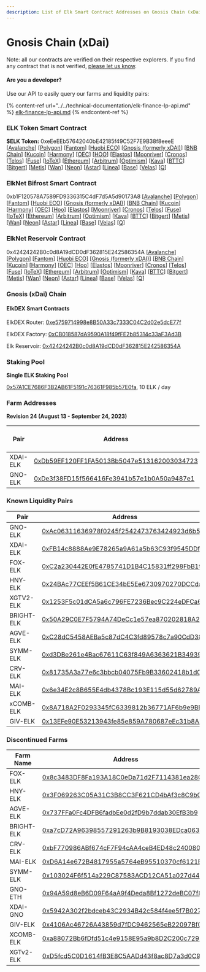 ```yaml
---
description: List of Elk Smart Contract Addresses on Gnosis Chain (xDai)
---
```


# Gnosis Chain (xDai)

Note: all our contracts are verified on their respective explorers. If you find any contract that is not verified, [please let us know](mailto:hello@elk.finance).

#### Are you a developer?

Use our API to easily query our farms and liquidity pairs:

{% content-ref url="../../technical-documentation/elk-finance-lp-api.md" %}
[elk-finance-lp-api.md](../../technical-documentation/elk-finance-lp-api.md)
{% endcontent-ref %}

### ELK Token Smart Contract

**$ELK Token:** 0xeEeEEb57642040bE42185f49C52F7E9B38f8eeeE \[[Avalanche](https://snowtrace.io/token/0xeeeeeb57642040be42185f49c52f7e9b38f8eeee)] \[[Polygon](https://polygonscan.com/token/0xeEeEEb57642040bE42185f49C52F7E9B38f8eeeE)] \[[Fantom](https://ftmscan.com/token/0xeEeEEb57642040bE42185f49C52F7E9B38f8eeeE)] \[[Huobi ECO](https://hecoinfo.com/token/0xeEeEEb57642040bE42185f49C52F7E9B38f8eeeE)] \[[Gnosis (formerly xDAI)](https://blockscout.com/xdai/mainnet/token/0xeEeEEb57642040bE42185f49C52F7E9B38f8eeeE/token-transfers)] \[[BNB Chain](https://bscscan.com/token/0xeEeEEb57642040bE42185f49C52F7E9B38f8eeeE)] \[[Kucoin](https://explorer.kcc.io/en/token/0xeeeeeb57642040be42185f49c52f7e9b38f8eeee)] \[[Harmony](https://explorer.harmony.one/address/0xeEeEEb57642040bE42185f49C52F7E9B38f8eeeE)] \[[OEC](https://www.oklink.com/en/okc/address/0xeeeeeb57642040be42185f49c52f7e9b38f8eeee)] \[[HOO](https://hooscan.com/token/0xeEeEEb57642040bE42185f49C52F7E9B38f8eeeE)] \[[Elastos](https://esc.elastos.io/token/0xeEeEEb57642040bE42185f49C52F7E9B38f8eeeE/token-transfers)] \[[Moonriver](https://blockscout.moonriver.moonbeam.network/token/0xeEeEEb57642040bE42185f49C52F7E9B38f8eeeE/token-transfers)] \[[Cronos](https://cronos.org/explorer/token/0xeEeEEb57642040bE42185f49C52F7E9B38f8eeeE/token-transfers)] \[[Telos](https://www.teloscan.io/address/0xeeeeeb57642040be42185f49c52f7e9b38f8eeee)] \[[Fuse](https://explorer.fuse.io/token/0xeEeEEb57642040bE42185f49C52F7E9B38f8eeeE/token-transfers)] \[[IoTeX](https://iotexscout.io/address/0xeEeEEb57642040bE42185f49C52F7E9B38f8eeeE)] \[[Ethereum](https://etherscan.io/address/0xeEeEEb57642040bE42185f49C52F7E9B38f8eeeE)] \[[Arbitrum](https://arbiscan.io/address/0xeeeeeb57642040be42185f49c52f7e9b38f8eeee)] \[[Optimism](https://optimistic.etherscan.io/address/0xeeeeeb57642040be42185f49c52f7e9b38f8eeee)] \[[Kava](https://explorer.kava.io/address/0xeEeEEb57642040bE42185f49C52F7E9B38f8eeeE)] \[[BTTC](https://bttcscan.com/address/0xeeeeeb57642040be42185f49c52f7e9b38f8eeee)] \[[Bitgert](https://brisescan.com/address/0xeEeEEb57642040bE42185f49C52F7E9B38f8eeeE)] \[[Metis](https://andromeda-explorer.metis.io/address/0xeEeEEb57642040bE42185f49C52F7E9B38f8eeeE)] \[[Wan](https://www.wanscan.org/address/0xeEeEEb57642040bE42185f49C52F7E9B38f8eeeE)] \[[Neon](https://neonscan.org/address/0xeEeEEb57642040bE42185f49C52F7E9B38f8eeeE)] \[[Astar](https://blockscout.com/astar/address/0xeEeEEb57642040bE42185f49C52F7E9B38f8eeeE)] \[[Linea](https://explorer.linea.build/address/0xeEeEEb57642040bE42185f49C52F7E9B38f8eeeE)] \[[Base](https://basescan.org/address/0xeEeEEb57642040bE42185f49C52F7E9B38f8eeeE)] \[[Velas](https://evmexplorer.velas.com/address/0xeEeEEb57642040bE42185f49C52F7E9B38f8eeeE)] \[[Q](https://explorer.q.org/address/0xeEeEEb57642040bE42185f49C52F7E9B38f8eeeE)]

### ElkNet Bifrost Smart Contract

0xb1F120578A7589FD9336315C4dF7d5A5d90173A8 \[[Avalanche](https://snowtrace.io/address/0xb1F120578A7589FD9336315C4dF7d5A5d90173A8)] \[[Polygon](https://polygonscan.com/address/0xb1F120578A7589FD9336315C4dF7d5A5d90173A8)] \[[Fantom](https://ftmscan.com/address/0xb1F120578A7589FD9336315C4dF7d5A5d90173A8)] \[[Huobi ECO](https://hecoinfo.com/address/0xb1F120578A7589FD9336315C4dF7d5A5d90173A8)] \[[Gnosis (formerly xDAI)](https://blockscout.com/xdai/mainnet/address/0xb1F120578A7589FD9336315C4dF7d5A5d90173A8)] \[[BNB Chain](https://bscscan.com/address/0xb1F120578A7589FD9336315C4dF7d5A5d90173A8)] \[[Kucoin](https://explorer.kcc.io/address/0xb1F120578A7589FD9336315C4dF7d5A5d90173A8)] \[[Harmony](https://explorer.harmony.one/address/0xb1F120578A7589FD9336315C4dF7d5A5d90173A8)] \[[OEC](https://www.oklink.com/okexchain/address/0xb1F120578A7589FD9336315C4dF7d5A5d90173A8)] \[[Hoo](https://hooscan.com/address/0xb1F120578A7589FD9336315C4dF7d5A5d90173A8)] \[[Elastos](https://esc.elastos.io/address/0xb1F120578A7589FD9336315C4dF7d5A5d90173A8)] \[[Moonriver](https://blockscout.moonriver.moonbeam.network/address/0xb1F120578A7589FD9336315C4dF7d5A5d90173A8)] \[[Cronos](https://cronos.crypto.org/explorer/address/0xb1F120578A7589FD9336315C4dF7d5A5d90173A8)] \[[Telos](https://www.teloscan.io/evm/address/0xb1F120578A7589FD9336315C4dF7d5A5d90173A8)] \[[Fuse](https://explorer.fuse.io/address/0xb1F120578A7589FD9336315C4dF7d5A5d90173A8)] \[[IoTeX](https://iotexscout.io/address/0xb1F120578A7589FD9336315C4dF7d5A5d90173A8)] \[[Ethereum](https://etherscan.io/address/0xb1F120578A7589FD9336315C4dF7d5A5d90173A8)] \[[Arbitrum](https://arbiscan.io/address/0xb1F120578A7589FD9336315C4dF7d5A5d90173A8)] \[[Optimism](https://optimistic.etherscan.io/address/0xb1F120578A7589FD9336315C4dF7d5A5d90173A8)] \[[Kava](https://explorer.kava.io/address/0xb1F120578A7589FD9336315C4dF7d5A5d90173A8)] \[[BTTC](https://bttcscan.com/address/0xb1f120578a7589fd9336315c4df7d5a5d90173a8)] \[[Bitgert](https://brisescan.com/address/0xb1F120578A7589FD9336315C4dF7d5A5d90173A8)] \[[Metis](https://andromeda-explorer.metis.io/address/0xb1F120578A7589FD9336315C4dF7d5A5d90173A8)] \[[Wan](https://www.wanscan.org/address/0xb1F120578A7589FD9336315C4dF7d5A5d90173A8)] \[[Neon](https://neonscan.org/address/0xb1F120578A7589FD9336315C4dF7d5A5d90173A8)] \[[Astar](https://blockscout.com/astar/address/0xb1F120578A7589FD9336315C4dF7d5A5d90173A8)] \[[Linea](https://explorer.linea.build/address/0xb1F120578A7589FD9336315C4dF7d5A5d90173A8)] \[[Base](https://basescan.org/address/0xb1F120578A7589FD9336315C4dF7d5A5d90173A8)] \[[Velas](https://evmexplorer.velas.com/address/0xb1F120578A7589FD9336315C4dF7d5A5d90173A8)] \[[Q](https://explorer.q.org/address/0xb1F120578A7589FD9336315C4dF7d5A5d90173A8)]

### ElkNet Reservoir Contract

0x42424242B0c0d8A19dCD0dF362815E242586354A \[[Avalanche](https://snowtrace.io/address/0x42424242B0c0d8A19dCD0dF362815E242586354A)] \[[Polygon](https://polygonscan.com/address/0x42424242B0c0d8A19dCD0dF362815E242586354A)] \[[Fantom](https://ftmscan.com/address/0x42424242B0c0d8A19dCD0dF362815E242586354A)] \[[Huobi ECO](https://hecoinfo.com/address/0x42424242B0c0d8A19dCD0dF362815E242586354A)] \[[Gnosis (formerly xDAI)](https://blockscout.com/xdai/mainnet/address/0x42424242B0c0d8A19dCD0dF362815E242586354A)] \[[BNB Chain](https://bscscan.com/address/0x42424242B0c0d8A19dCD0dF362815E242586354A)] \[[Kucoin](https://explorer.kcc.io/address/0x42424242B0c0d8A19dCD0dF362815E242586354A)] \[[Harmony](https://explorer.harmony.one/address/0x42424242B0c0d8A19dCD0dF362815E242586354A)] \[[OEC](https://www.oklink.com/okexchain/address/0x42424242B0c0d8A19dCD0dF362815E242586354A)] \[[Hoo](https://hooscan.com/address/0x42424242B0c0d8A19dCD0dF362815E242586354A)] \[[Elastos](https://esc.elastos.io/address/0x42424242B0c0d8A19dCD0dF362815E242586354A)] \[[Moonriver](https://blockscout.moonriver.moonbeam.network/address/0x42424242B0c0d8A19dCD0dF362815E242586354A)] \[[Cronos](https://cronos.crypto.org/explorer/address/0x42424242B0c0d8A19dCD0dF362815E242586354A)] \[[Telos](https://www.teloscan.io/evm/address/0x42424242B0c0d8A19dCD0dF362815E242586354A)] \[[Fuse](https://explorer.fuse.io/address/0x42424242B0c0d8A19dCD0dF362815E242586354A)] \[[IoTeX](https://iotexscout.io/address/0x42424242B0c0d8A19dCD0dF362815E242586354A)] \[[Ethereum](https://etherscan.io/address/0x42424242B0c0d8A19dCD0dF362815E242586354A)] \[[Arbitrum](https://arbiscan.io/address/0x42424242B0c0d8A19dCD0dF362815E242586354A)] \[[Optimism](https://optimistic.etherscan.io/address/0x42424242B0c0d8A19dCD0dF362815E242586354A)] \[[Kava](https://explorer.kava.io/address/0x42424242B0c0d8A19dCD0dF362815E242586354A)] \[[BTTC](https://bttcscan.com/address/0x42424242B0c0d8A19dCD0dF362815E242586354A)] \[[Bitgert](https://brisescan.com/address/0x42424242B0c0d8A19dCD0dF362815E242586354A)] \[[Metis](https://andromeda-explorer.metis.io/address/0x42424242B0c0d8A19dCD0dF362815E242586354A)] \[[Wan](https://www.wanscan.org/address/0x42424242B0c0d8A19dCD0dF362815E242586354A)] \[[Neon](https://neonscan.org/address/0x42424242B0c0d8A19dCD0dF362815E242586354A)] \[[Astar](https://blockscout.com/astar/address/0x42424242B0c0d8A19dCD0dF362815E242586354A)] \[[Linea](https://explorer.linea.build/address/0x42424242B0c0d8A19dCD0dF362815E242586354A)] \[[Base](https://basescan.org/address/0x42424242B0c0d8A19dCD0dF362815E242586354A)] \[[Velas](https://evmexplorer.velas.com/address/0x42424242B0c0d8A19dCD0dF362815E242586354A)] \[[Q](https://explorer.q.org/address/0x42424242B0c0d8A19dCD0dF362815E242586354A)]

### Gnosis (xDai) Chain

#### ElkDEX Smart Contracts

ElkDEX Router: [0xe5759714998e8B50A33c7333C04C2d02e5dcE77f](https://blockscout.com/xdai/mainnet/address/0xe5759714998e8B50A33c7333C04C2d02e5dcE77f)

ElkDEX Factory: [0xCB018587dA9590A18f49fFE2b85314c33aF3Ad3B](https://blockscout.com/xdai/mainnet/address/0xCB018587dA9590A18f49fFE2b85314c33aF3Ad3B)

Elk Reservoir: [0x42424242B0c0d8A19dCD0dF362815E242586354A](https://blockscout.com/xdai/mainnet/address/0x42424242B0c0d8A19dCD0dF362815E242586354A/transactions)



### Staking Pool

**Single ELK Staking Pool**

[0x57A1CE7686F3B2AB61F5191c76361F985b57E0fa](https://blockscout.com/xdai/mainnet/address/0x57A1CE7686F3B2AB61F5191c76361F985b57E0fa), 10 ELK / day



### **Farm Addresses**

**Revision 24 (August 13 - September 24, 2023)**

<table><thead><tr><th width="187.33333333333331">Pair</th><th>Address</th><th>ELK / day</th></tr></thead><tbody><tr><td>XDAI-ELK</td><td><a href="https://blockscout.com/xdai/mainnet/address/0xDb59EF120FF1FA5013Bb5047e513162003034723">0xDb59EF120FF1FA5013Bb5047e513162003034723</a></td><td>85</td></tr><tr><td>GNO-ELK</td><td><a href="https://blockscout.com/xdai/mainnet/address/0xDe3f38FD15f566416Fe3941b57e1b0A50a9487e1">0xDe3f38FD15f566416Fe3941b57e1b0A50a9487e1</a></td><td>15</td></tr></tbody></table>

### Known Liquidity Pairs

| Pair       | Address                                                                                                                 |
| ---------- | ----------------------------------------------------------------------------------------------------------------------- |
| GNO-ELK    | [0xAc06311636978f0245f2542473763424923d6b55](https://blockscout.com/address/0xAc06311636978f0245f2542473763424923d6b55) |
| XDAI-ELK   | [0xFB14c8888Ae9E78265a9A61a5b63C93f9545DDf6](https://blockscout.com/address/0xFB14c8888Ae9E78265a9A61a5b63C93f9545DDf6) |
| FOX-ELK    | [0xC2a230442E0fE4785741D1B4C15831ff298FbB19](https://blockscout.com/address/0xC2a230442E0fE4785741D1B4C15831ff298FbB19) |
| HNY-ELK    | [0x24BAc77CEEf5B61CE34bE5Ee6730970270DCCda2](https://blockscout.com/address/0x24BAc77CEEf5B61CE34bE5Ee6730970270DCCda2) |
| XGTV2-ELK  | [0x1253F5c01dCA5a6c796FE7236Bec9C224eDFCa61](https://blockscout.com/address/0x1253F5c01dCA5a6c796FE7236Bec9C224eDFCa61) |
| BRIGHT-ELK | [0x50A29C0E7F5794A74DeCc1e57ea870202818A210](https://blockscout.com/address/0x50A29C0E7F5794A74DeCc1e57ea870202818A210) |
| AGVE-ELK   | [0xC28dC5458AEBa5c87dC4C3fd89578c7a90CdD38B](https://blockscout.com/address/0xC28dC5458AEBa5c87dC4C3fd89578c7a90CdD38B) |
| SYMM-ELK   | [0xd3DBe261e4Bac67611C63f849A6363621B34939C](https://blockscout.com/address/0xd3DBe261e4Bac67611C63f849A6363621B34939C) |
| CRV-ELK    | [0x81735A3a77e6c3bbcb04075Fb9B33602418b1d08](https://blockscout.com/address/0x81735A3a77e6c3bbcb04075Fb9B33602418b1d08) |
| MAI-ELK    | [0x6e34E2c8B655E4db4378Bc193E115d55d62789AD](https://blockscout.com/address/0x6e34E2c8B655E4db4378Bc193E115d55d62789AD) |
| xCOMB-ELK  | [0x8A718A2F0293345fC6339812b36771AF6b9e9BB0](https://blockscout.com/address/0x8A718A2F0293345fC6339812b36771AF6b9e9BB0) |
| GIV-ELK    | [0x13EFe90E53213943fe85e859A780687eEc31b8Ab](https://blockscout.com/address/0x13EFe90E53213943fe85e859A780687eEc31b8Ab) |

### **Discontinued Farms**

| Farm Name  | Address                                                                                                                                           |
| ---------- | ------------------------------------------------------------------------------------------------------------------------------------------------- |
| FOX-ELK    | [0x8c3483DF8Fa193A18C0eDa71d2F7114381ea28C7](https://blockscout.com/xdai/mainnet/address/0x8c3483DF8Fa193A18C0eDa71d2F7114381ea28C7)              |
| HNY-ELK    | [0x3F069263C05A31C3B8CC3F621CD4bAf3c8C9b071](https://blockscout.com/xdai/mainnet/address/0x3F069263C05A31C3B8CC3F621CD4bAf3c8C9b071)              |
| AGVE-ELK   | [0x737FFa0Fc4DFB6fadbEe0d2fD9b7ddab30EfB3b9 ](https://blockscout.com/xdai/mainnet/address/0x737FFa0Fc4DFB6fadbEe0d2fD9b7ddab30EfB3b9)             |
| BRIGHT-ELK | [0xa7cD72A96398557291263b9B8193038EDca063C4](https://blockscout.com/xdai/mainnet/address/0xa7cD72A96398557291263b9B8193038EDca063C4)              |
| CRV-ELK    | [0xbF770986ABf674cF7F94cAA4ceB4ED48c2400802 ](https://blockscout.com/xdai/mainnet/address/0xbF770986ABf674cF7F94cAA4ceB4ED48c2400802)             |
| MAI-ELK    | [0xD6A14e672B4817955a5764eB95510370cf6121E5 ](https://blockscout.com/xdai/mainnet/address/0xD6A14e672B4817955a5764eB95510370cf6121E5)             |
| SYMM-ELK   | [0x103024F6f514a229C87583ACD12CA51a027d4456 ](https://blockscout.com/xdai/mainnet/address/0x103024F6f514a229C87583ACD12CA51a027d4456)             |
| GNO-ETH    | [0x94A59d8eB6D09F64aA9f4Deda8Bf1272deBC07f8](https://blockscout.com/xdai/mainnet/address/0x94A59d8eB6D09F64aA9f4Deda8Bf1272deBC07f8/transactions) |
| XDAI-GNO   | [0x5942A302f2bdceb43C2934B42c584f4ee5f7B027](https://blockscout.com/xdai/mainnet/address/0x5942A302f2bdceb43C2934B42c584f4ee5f7B027/transactions) |
| GIV-ELK    | [0x4106Ac46726A43859d7fDC9462565eB22097Bf05](https://blockscout.com/xdai/mainnet/address/0x4106Ac46726A43859d7fDC9462565eB22097Bf05)              |
| XCOMB-ELK  | [0xa88072Bb6fDfd51c4e9158E95a9b8D2C200c7291 ](https://blockscout.com/xdai/mainnet/address/0xa88072Bb6fDfd51c4e9158E95a9b8D2C200c7291)             |
| XGTv2-ELK  | [0xD5fcd5C0D1614fB3E8C5AADd43f8ac8D7a3d0C9a ](https://blockscout.com/xdai/mainnet/address/0xD5fcd5C0D1614fB3E8C5AADd43f8ac8D7a3d0C9a)             |
